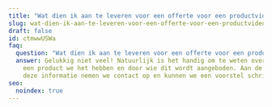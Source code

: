 ```yaml
---
title: "Wat dien ik aan te leveren voor een offerte voor een productvideo? "
slug: wat-dien-ik-aan-te-leveren-voor-een-offerte-voor-een-productvideo
draft: false
id: ctmwwUSWa
faq:
  question: "Wat dien ik aan te leveren voor een offerte voor een productvideo? "
  answer: Gelukkig niet veel! Natuurlijk is het handig om te weten over wat voor
    een product we het hebben en door wie dit wordt aangeboden. Aan de hand van
    deze informatie nemen we contact op en kunnen we een voorstel schrijven.
seo:
  noindex: true
---
```

